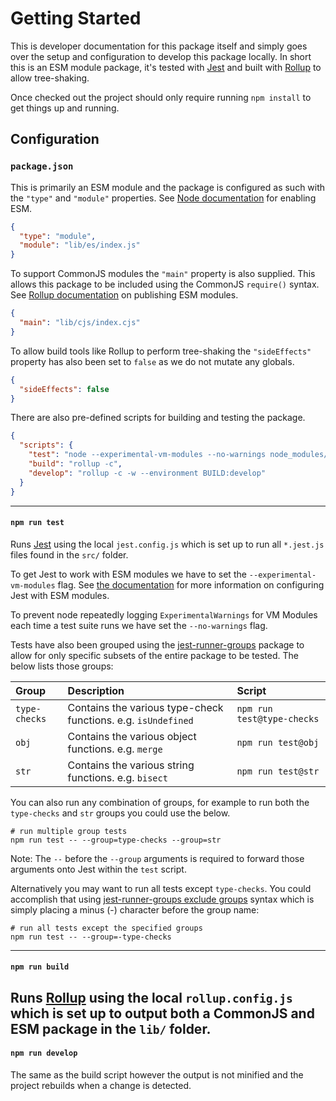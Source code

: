# Getting Started

This is developer documentation for this package itself and simply goes over the setup and configuration to develop 
this package locally. In short this is an ESM module package, it's tested with [Jest](https://jestjs.io/) and built 
with [Rollup](https://rollupjs.org/) to allow tree-shaking.

Once checked out the project should only require running `npm install` to get things up and running.

## Configuration

### `package.json`

This is primarily an ESM module and the package is configured as such with the `"type"` and `"module"` properties.
See [Node documentation](https://nodejs.org/dist/latest-v20.x/docs/api/esm.html) for enabling ESM.

```json
{
  "type": "module",
  "module": "lib/es/index.js"
}
```

To support CommonJS modules the `"main"` property is also supplied. This allows this package to be included using the 
CommonJS `require()` syntax. See [Rollup documentation](https://rollupjs.org/introduction/#publishing-es-modules) on 
publishing ESM modules. 

```json
{
  "main": "lib/cjs/index.cjs"
}
```

To allow build tools like Rollup to perform tree-shaking the `"sideEffects"` property has also been set to `false` as 
we do not mutate any globals.

```json
{
  "sideEffects": false
}
```

There are also pre-defined scripts for building and testing the package.

```json
{
  "scripts": {
    "test": "node --experimental-vm-modules --no-warnings node_modules/jest/bin/jest.js",
    "build": "rollup -c",
    "develop": "rollup -c -w --environment BUILD:develop"
  }
}
```
---

#### `npm run test`

Runs [Jest](https://jestjs.io/) using the local `jest.config.js` which is set up to run all `*.jest.js` files found in 
the `src/` folder.

To get Jest to work with ESM modules we have to set the `--experimental-vm-modules` flag. 
See [the documentation](https://jestjs.io/docs/ecmascript-modules) for more information on configuring Jest with ESM 
modules.

To prevent node repeatedly logging `ExperimentalWarnings` for VM Modules each time a test suite runs we have set the 
`--no-warnings` flag.

Tests have also been grouped using the [jest-runner-groups](https://www.npmjs.com/package/jest-runner-groups) package
to allow for only specific subsets of the entire package to be tested. The below lists those groups:

| Group         | Description                                                   | Script                     |
|:--------------|:--------------------------------------------------------------|:---------------------------|
| `type-checks` | Contains the various type-check functions. e.g. `isUndefined` | `npm run test@type-checks` |
| `obj`         | Contains the various object functions. e.g. `merge`           | `npm run test@obj`         |
| `str`         | Contains the various string functions. e.g. `bisect`          | `npm run test@str`         |

You can also run any combination of groups, for example to run both the `type-checks` and `str` groups you could 
use the below.

```shell
# run multiple group tests
npm run test -- --group=type-checks --group=str
```

Note: The `--` before the `--group` arguments is required to forward those arguments onto Jest within the `test` script.

Alternatively you may want to run all tests except `type-checks`. You could accomplish that using 
[jest-runner-groups exclude groups](https://www.npmjs.com/package/jest-runner-groups#exclude-groups) syntax which is simply placing a minus (-) character before the group name:

```shell
# run all tests except the specified groups
npm run test -- --group=-type-checks
```
---

#### `npm run build`

Runs [Rollup](https://rollupjs.org/) using the local `rollup.config.js` which is set up to output both a CommonJS and
ESM package in the `lib/` folder.
---

#### `npm run develop`

The same as the build script however the output is not minified and the project rebuilds when a change is detected.